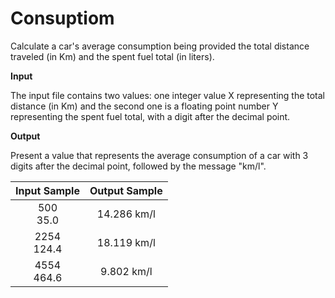 # Consuptiom

Calculate a car's average consumption being provided the total distance traveled (in Km) and the spent fuel total (in liters).

**Input**

The input file contains two values: one integer value X representing the total distance (in Km) and the second one is a floating point number Y  representing the spent fuel total, with a digit after the decimal point.

**Output**

Present a value that represents the average consumption of a car with 3 digits after the decimal point, followed by the message "km/l".

| Input Sample |	Output Sample |
|:--:|:--:|
| 500 <br> 35.0 | 14.286 km/l |
| 2254 <br> 124.4 | 18.119 km/l |
| 4554 <br> 464.6 | 9.802 km/l |


```javascript 


```